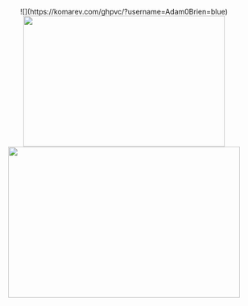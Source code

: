 <!-- ![grind](https://user-images.githubusercontent.com/74919798/144596768-e8bf117f-b25e-4c74-a9ad-c1909128b1e5.png) -->


<p align="center">
   ![](https://komarev.com/ghpvc/?username=Adam0Brien=blue)
   
   <img width="400" height="260" src="https://github-readme-stats.vercel.app/api/top-langs/?username=adam0brien&count_private=true&theme=tokyonight&showicons=true">
  
  <br>
  <img width="460" height="300" src="https://github-readme-stats.vercel.app/api/?username=adam0brien&count_private=true&theme=tokyonight&showicons=true">
</p>

